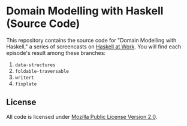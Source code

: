 # Domain Modelling with Haskell (Source Code)

This repository contains the source code for "Domain Modelling with Haskell,"
a series of screencasts on [Haskell at Work](https://haskell-at-work.com). You
will find each episode's result among these branches:

1. `data-structures`
1. `foldable-traversable`
1. `writert`
1. `fixplate`

## License

All code is licensed under [Mozilla Public License
Version 2.0](https://www.mozilla.org/en-US/MPL/2.0/).
